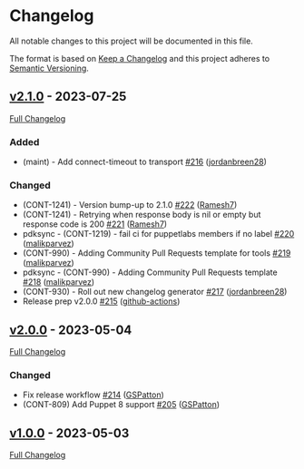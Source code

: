<!-- markdownlint-disable MD024 -->
# Changelog

All notable changes to this project will be documented in this file.

The format is based on [Keep a Changelog](http://keepachangelog.com/en/1.0.0/) and this project adheres to [Semantic Versioning](http://semver.org).

## [v2.1.0](https://github.com/puppetlabs/provision/tree/v2.1.0) - 2023-07-25

[Full Changelog](https://github.com/puppetlabs/provision/compare/v2.0.0...v2.1.0)

### Added

- (maint) - Add connect-timeout to transport [#216](https://github.com/puppetlabs/provision/pull/216) ([jordanbreen28](https://github.com/jordanbreen28))

### Changed
- (CONT-1241) - Version bump-up to 2.1.0 [#222](https://github.com/puppetlabs/provision/pull/222) ([Ramesh7](https://github.com/Ramesh7))
- (CONT-1241) - Retrying when response body is nil or empty but response code is 200 [#221](https://github.com/puppetlabs/provision/pull/221) ([Ramesh7](https://github.com/Ramesh7))
- pdksync - (CONT-1219) - fail ci for puppetlabs members if no label [#220](https://github.com/puppetlabs/provision/pull/220) ([malikparvez](https://github.com/malikparvez))
- (CONT-990) - Adding Community Pull Requests template for tools [#219](https://github.com/puppetlabs/provision/pull/219) ([malikparvez](https://github.com/malikparvez))
- pdksync - (CONT-990) - Adding Community Pull Requests template [#218](https://github.com/puppetlabs/provision/pull/218) ([malikparvez](https://github.com/malikparvez))
- (CONT-930) - Roll out new changelog generator [#217](https://github.com/puppetlabs/provision/pull/217) ([jordanbreen28](https://github.com/jordanbreen28))
- Release prep v2.0.0 [#215](https://github.com/puppetlabs/provision/pull/215) ([github-actions](https://github.com/github-actions))

## [v2.0.0](https://github.com/puppetlabs/provision/tree/v2.0.0) - 2023-05-04

[Full Changelog](https://github.com/puppetlabs/provision/compare/v1.0.0...v2.0.0)

### Changed
- Fix release workflow [#214](https://github.com/puppetlabs/provision/pull/214) ([GSPatton](https://github.com/GSPatton))
- (CONT-809) Add Puppet 8 support [#205](https://github.com/puppetlabs/provision/pull/205) ([GSPatton](https://github.com/GSPatton))

## [v1.0.0](https://github.com/puppetlabs/provision/tree/v1.0.0) - 2023-05-03

[Full Changelog](https://github.com/puppetlabs/provision/compare/254ad83d7bea85d163c3a6399dc86025af733cd3...v1.0.0)
